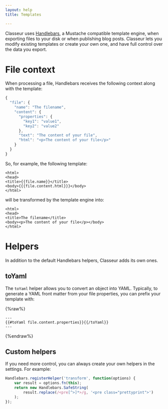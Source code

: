 ```yaml
---
layout: help
title: Templates

---
```


Classeur uses [Handlebars](http://handlebarsjs.com/), a Mustache compatible template engine, when exporting files to your disk or when publishing blog posts. Classeur lets you modify existing templates or create your own one, and have full control over the data you export.


# File context

When processing a file, Handlebars receives the following context along with the template:

```javascript
{
  "file": {
    "name": "The filename",
    "content": {
      "properties": {
        "key1": "value1",
        "key2": "value2"
      },
      "text": "The content of your file",
      "html": "<p>The content of your file</p>"
    }
  }
}
```

So, for example, the following template:

```
<html>
<head>
<title>{{file.name}}</title>
<body>{{{file.content.html}}}</body>
</html>
```

will be transformed by the template engine into:

```
<html>
<head>
<title>The filename</title>
<body><p>The content of your file</p></body>
</html>
```


# Helpers

In addition to the default Handlebars helpers, Classeur adds its own ones.

## toYaml

The `toYaml` helper allows you to convert an object into YAML. Typically, to generate a YAML front matter from your file properties, you can prefix your template with:

{%raw%}
```
---
{{#toYaml file.content.properties}}{{/toYaml}}
---
```
{%endraw%}


## Custom helpers

If you need more control, you can always create your own helpers in the settings. For example:

```javascript
Handlebars.registerHelper('transform', function(options) {
    var result = options.fn(this);
    return new Handlebars.SafeString(
        result.replace(/<pre[^>]*>/g, '<pre class="prettyprint">')
    );
});
```




